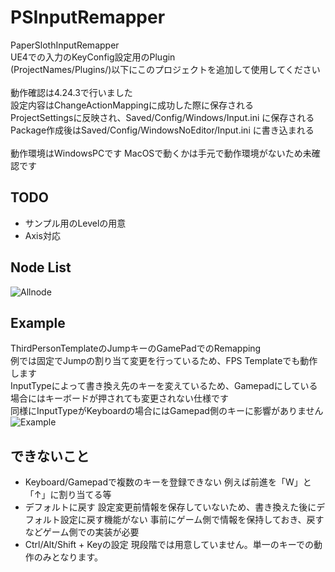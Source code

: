 # PSInputRemapper
PaperSlothInputRemapper<br>
UE4での入力のKeyConfig設定用のPlugin<br>
(ProjectNames/Plugins/)以下にこのプロジェクトを追加して使用してください<br>
<br>
動作確認は4.24.3で行いました<br>
設定内容はChangeActionMappingに成功した際に保存される<br>
ProjectSettingsに反映され、Saved/Config/Windows/Input.ini に保存される<br>
Package作成後はSaved/Config/WindowsNoEditor/Input.ini に書き込まれる<br>
<br>
動作環境はWindowsPCです
MacOSで動くかは手元で動作環境がないため未確認です


## TODO
- サンプル用のLevelの用意
- Axis対応


## Node List
![Allnode](https://user-images.githubusercontent.com/8968076/81718758-1924f580-94b7-11ea-9530-c601396206f1.png)


## Example
ThirdPersonTemplateのJumpキーのGamePadでのRemapping<br>
例では固定でJumpの割り当て変更を行っているため、FPS Templateでも動作します<br>
InputTypeによって書き換え先のキーを変えているため、Gamepadにしている場合にはキーボードが押されても変更されない仕様です<br>
同様にInputTypeがKeyboardの場合にはGamepad側のキーに影響がありません<br>
![Example](https://user-images.githubusercontent.com/8968076/81718639-f266bf00-94b6-11ea-9c09-241454479c5d.png)


## できないこと
- Keyboard/Gamepadで複数のキーを登録できない
  例えば前進を「W」と「↑」に割り当てる等
- デフォルトに戻す
  設定変更前情報を保存していないため、書き換えた後にデフォルト設定に戻す機能がない
  事前にゲーム側で情報を保持しておき、戻すなどゲーム側での実装が必要
- Ctrl/Alt/Shift + Keyの設定
  現段階では用意していません。単一のキーでの動作のみとなります。
